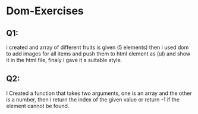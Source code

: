# Dom-Exercises

## Q1:
i created and array of different fruits is given (5 elements) then i used dom to add images for all items and push them to html element as (ul) and show it in the html file, finaly i gave it a suitable style.

## Q2:
I Created a function that takes two arguments, one is an array and the other is a number, then i return the index of the given value or return -1 if the element cannot be found.

